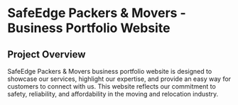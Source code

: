 # SafeEdge Packers & Movers - Business Portfolio Website

## Project Overview
SafeEdge Packers & Movers business portfolio website is designed to showcase our services, highlight our expertise, and provide an easy way for customers to connect with us. This website reflects our commitment to safety, reliability, and affordability in the moving and relocation industry.
